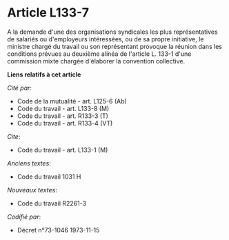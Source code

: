 # Article L133-7

A la demande d'une des organisations syndicales les plus représentatives de salariés ou d'employeurs intéressées, ou de sa
propre initiative, le ministre chargé du travail ou son représentant provoque la réunion dans les conditions prévues au
deuxième alinéa de l'article L. 133-1 d'une commission mixte chargée d'élaborer la convention collective.

**Liens relatifs à cet article**

_Cité par_:

  - Code de la mutualité - art. L125-6 (Ab)
  - Code du travail - art. L133-8 (M)
  - Code du travail - art. R133-3 (T)
  - Code du travail - art. R133-4 (VT)

_Cite_:

  - Code du travail - art. L133-1 (M)

_Anciens textes_:

  - Code du travail 1031 H

_Nouveaux textes_:

  - Code du travail R2261-3

_Codifié par_:

  - Décret n°73-1046 1973-11-15
